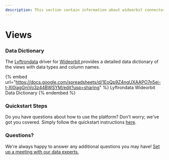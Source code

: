 ```yaml
---
description: This section contain information about wideorbit connector views information
---
```


# Views

### Data Dictionary

The [Lyftrondata](https://www.lyftrondata.com/) driver for [Wideorbit](https://www.lyftrondata.com/integration/Wideorbit/)[ ](https://www.lyftrondata.com/integration/wideorbit/)provides a detailed data dictionary of the views with data types and column names.

{% embed url="https://docs.google.com/spreadsheets/d/1EoQp9Z4ngUXAAPO7n5ei-t-Xl0iagGniVo3z44BWSYM/edit?usp=sharing" %}
Lyftrondata Wideorbit Data Dictionary
{% endembed %}

### Quickstart Steps

Do you have questions about how to use the platform? Don't worry; we've got you covered. Simply follow the quickstart instructions [here](../../../../quickstart-steps.md).

### Questions? <a href="#questions" id="questions"></a>

We're always happy to answer any additional questions you may have! [Set up a meeting with our data experts.](https://www.lyftrondata.com/book-a-meeting/)


